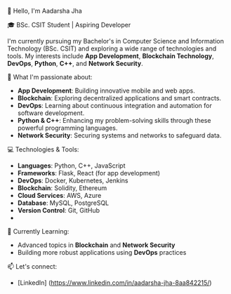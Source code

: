 👋 Hello, I'm Aadarsha Jha

🎓 BSc. CSIT Student | Aspiring Developer

I'm currently pursuing my Bachelor's in Computer Science and Information Technology (BSc. CSIT) and exploring a wide range of technologies and tools. My interests include **App Development**, **Blockchain Technology**, **DevOps**, **Python**, **C++**, and **Network Security**.

🚀 What I'm passionate about:
- **App Development**: Building innovative mobile and web apps.
- **Blockchain**: Exploring decentralized applications and smart contracts.
- **DevOps**: Learning about continuous integration and automation for software development.
- **Python & C++**: Enhancing my problem-solving skills through these powerful programming languages.
- **Network Security**: Securing systems and networks to safeguard data.

💻 Technologies & Tools:
- **Languages**: Python, C++, JavaScript
- **Frameworks**: Flask, React (for app development)
- **DevOps**: Docker, Kubernetes, Jenkins
- **Blockchain**: Solidity, Ethereum
- **Cloud Services**: AWS, Azure
- **Database**: MySQL, PostgreSQL
- **Version Control**: Git, GitHub
- 
🌱 Currently Learning:
- Advanced topics in **Blockchain** and **Network Security**
- Building more robust applications using **DevOps** practices

📫 Let's connect:
- [LinkedIn] (https://www.linkedin.com/in/aadarsha-jha-8aa842215/)
